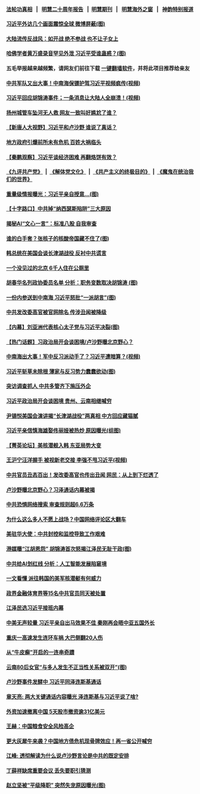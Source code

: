 #### [法轮功真相](https://github.com/gfw-breaker/truth/blob/master/README.md?t=0) &nbsp;&nbsp;|&nbsp;&nbsp; [明慧二十周年报告](https://github.com/gfw-breaker/mh-reports/blob/master/README.md?t=0) &nbsp;&nbsp;|&nbsp;&nbsp;[明慧期刊](https://github.com/gfw-breaker/mh-qikan) &nbsp;&nbsp;|&nbsp;&nbsp; [明慧海外之窗](https://github.com/gfw-breaker/mh-news/blob/master/README.md?t=0) &nbsp;&nbsp;|&nbsp;&nbsp; [神韵特别报道](https://github.com/gfw-breaker/mh-news/blob/master/shenyun.md?t=0)
#### [ 习近平外访几个画面震惊全球 微博屏蔽(图)](https://github.com/gfw-breaker/banned-news1/blob/master/pages/p2/1021963.md)
#### [ 大陆流传反战风：如开战 绝不参战 也不让子女上](https://github.com/gfw-breaker/banned-news1/blob/master/pages/prog204/a103701225.md)
#### [ 哈佛学者黄万盛录音罕见外泄 习近平受谁蛊惑？(图)](https://github.com/gfw-breaker/banned-news1/blob/master/pages/p2/997575.md)
#### 五毛举报越来越频繁，请网友们前往下载 [一键翻墙软件](https://github.com/gfw-breaker/ssr-accounts)，并将此项目推荐给亲友
#### [ 中共军队又出大事！中南海保镖护驾习近平视频疯传(视频)](https://github.com/gfw-breaker/banned-news1/blob/master/pages/p2/1028718.md)
#### [ 习近平回应胡锦涛事件；一条消息让大陆人全崩溃！(视频)](https://github.com/gfw-breaker/banned-news1/blob/master/pages/p2/1025854.md)
#### [ 扬州城管车坠河无人救 网友一致叫好尴尬了谁？](https://github.com/gfw-breaker/banned-news1/blob/master/pages/prog204/a103701004.md)
#### [ 【新唐人大视野】习近平和卢沙野 谁说了真话？](https://github.com/gfw-breaker/banned-news1/blob/master/pages/nsc413/n13983853.md)
#### [ 地方政府引爆前所未有危机 百姓大祸临头](https://github.com/gfw-breaker/banned-news1/blob/master/pages/soh5/717167.md)
#### [ 【秦鹏观察】习近平谈经济困难 再翻烙饼有效？](https://github.com/gfw-breaker/banned-news1/blob/master/pages/nsc413/n13984078.md)
#### [《九评共产党》](https://github.com/begood0513/9ping.md/blob/master/README.md) &nbsp;|&nbsp; [《解体党文化》](../../../../jtdwh.md/blob/master/README.md)  &nbsp;|&nbsp; [《共产主义的终极目的》](../../../../gczydzjmd.md/blob/master/README.md) &nbsp;|&nbsp; [《魔鬼在统治我们的世界》](../../../../mgztzwmdsj.md/blob/master/README.md) 
#### [ 重量级情报曝光：习近平亲自授意...(图)](https://github.com/gfw-breaker/banned-news1/blob/master/pages/p2/1027262.md)
#### [ 【十字路口】中共掉“纳西瑟斯陷阱”三大原因](https://github.com/gfw-breaker/banned-news1/blob/master/pages/nsc413/n13983862.md)
#### [ 揭秘AI“文心一言”：标准八股 自我审查](https://github.com/gfw-breaker/banned-news1/blob/master/pages/prog204/a103701257.md)
#### [ 谁的白手套？张核子的核酸帝国藏不住了(图)](https://github.com/gfw-breaker/banned-news1/blob/master/pages/p2/1022862.md)
#### [ 韩总统在美国会谈长津湖战役 反衬中共谎言](https://github.com/gfw-breaker/banned-news1/blob/master/pages/nsc413/n13983741.md)
#### [ 一个没见过的北京 6千人住在公厕里](https://github.com/gfw-breaker/banned-news1/blob/master/pages/prog204/a103700991.md)
#### [ 胡春华名列政协委员名单 分析：职务变数取决胡锦涛 (图)](https://github.com/gfw-breaker/banned-news1/blob/master/pages/p2/1026812.md)
#### [ 一份内参送到中南海 习近平怒批“一派胡言”(图)](https://github.com/gfw-breaker/banned-news1/blob/master/pages/p2/1024238.md)
#### [ 中共发改委高官被官网除名 传涉丑闻被降级](https://github.com/gfw-breaker/banned-news1/blob/master/pages/nsc413/n13983711.md)
#### [ 【内幕】刘亚洲代表核心太子党与习近平决裂(图)](https://github.com/gfw-breaker/banned-news1/blob/master/pages/p2/993813.md)
#### [ 【热门话题】习政治局开会谈困境/卢沙野曝北京野心？](https://github.com/gfw-breaker/banned-news1/blob/master/pages/prog204/a103700826.md)
#### [ 中南海出大事！军中反习派动手了？习近平遭暗算？(视频)](https://github.com/gfw-breaker/banned-news1/blob/master/pages/p2/1028398.md)
#### [ 习近平斩草未除根 薄家与反习势力蠢蠢欲动(图)](https://github.com/gfw-breaker/banned-news1/blob/master/pages/p2/998152.md)
#### [ 突访调查抓人 中共多管齐下施压外企](https://github.com/gfw-breaker/banned-news1/blob/master/pages/prog204/a103701130.md)
#### [ 习近平政治局开会谈困境 贵州、云南相继喊穷](https://github.com/gfw-breaker/banned-news1/blob/master/pages/prog204/a103700809.md)
#### [ 尹锡悦美国会演讲揭“长津湖战役”两真相 中方回应藏猫腻](https://github.com/gfw-breaker/banned-news1/blob/master/pages/soh5/717137.md)
#### [ 习近平亲信慎海雄娶佟丽娅被热炒 原因曝光(组图)](https://github.com/gfw-breaker/banned-news1/blob/master/pages/p2/994522.md)
#### [ 【菁英论坛】美核潜舰入韩 东亚局势大变](https://github.com/gfw-breaker/banned-news1/blob/master/pages/nsc413/n13984009.md)
#### [ 王沪宁汪洋握手 被视新老交接 李强不甩习近平(视频)](https://github.com/gfw-breaker/banned-news1/blob/master/pages/p2/1030258.md)
#### [ 中共官员丑态百出！发改委高官也传出丑闻 网民：从上到下烂透了](https://github.com/gfw-breaker/banned-news1/blob/master/pages/soh5/717104.md)
#### [ 卢沙野曝北京野心？习泽通话内幕被揭](https://github.com/gfw-breaker/banned-news1/blob/master/pages/prog204/a103700785.md)
#### [ 中共恐惧网络搜索 审查规则超6.6万条](https://github.com/gfw-breaker/banned-news1/blob/master/pages/prog204/a103700836.md)
#### [ 为什么这么多人不愿上战场？中国网络评论区大翻车](https://github.com/gfw-breaker/banned-news1/blob/master/pages/soh5/716969.md)
#### [ 美驻华大使：中共封控和监控导致工作艰难](https://github.com/gfw-breaker/banned-news1/blob/master/pages/nsc413/n13983982.md)
#### [ 港媒曝“江胡恩怨” 胡锦涛首次怒揭江泽民无耻干政(图)](https://github.com/gfw-breaker/banned-news1/blob/master/pages/p2/1022968.md)
#### [ 中共给AI划红线 分析：人工智能发展陷窘境](https://github.com/gfw-breaker/banned-news1/blob/master/pages/nsc413/n13983941.md)
#### [ 一文看懂 派往韩国的美军核潜艇有何威力](https://github.com/gfw-breaker/banned-news1/blob/master/pages/nsc413/n13983325.md)
#### [ 政界金融体育界等15名中共官员同天被处置](https://github.com/gfw-breaker/banned-news1/blob/master/pages/nsc413/n13983641.md)
#### [ 江泽民选习近平接班内幕](https://github.com/gfw-breaker/banned-news1/blob/master/pages/prog204/a103589771.md)
#### [ 中美无声较量 习近平亲自出马效果不佳 秦刚再会晤中亚五国外长](https://github.com/gfw-breaker/banned-news1/blob/master/pages/soh5/717203.md)
#### [ 重庆一高速发生连环车祸 大巴侧翻20人伤](https://github.com/gfw-breaker/banned-news1/blob/master/pages/prog204/a103701256.md)
#### [ 从“牛皮癣”开启的一连串奇蹟](https://github.com/gfw-breaker/banned-news1/blob/master/pages/soh5/717251.md)
#### [ 云南80后女官“与多人发生不正当性关系被双开”(图)](https://github.com/gfw-breaker/banned-news1/blob/master/pages/p2/1029217.md)
#### [ 卢沙野事件发酵中 习近平同泽连斯基通话](https://github.com/gfw-breaker/banned-news1/blob/master/pages/nf4514/n13982148.md)
#### [ 章天亮: 两大关键通话内容曝光 泽连斯基与习近平说了啥?](https://github.com/gfw-breaker/banned-news1/blob/master/pages/soh5/717161.md)
#### [ 外资加速撤离中国 5天股市撤资逾31亿美元](https://github.com/gfw-breaker/banned-news1/blob/master/pages/prog204/a103700889.md)
#### [ 王赫：中国粮食安全风险高企](https://github.com/gfw-breaker/banned-news1/blob/master/pages/nf4514/n13983428.md)
#### [ 更大灰犀牛来袭？中国地方债危机现骨牌效应！再一省公开喊穷](https://github.com/gfw-breaker/banned-news1/blob/master/pages/soh5/717113.md)
#### [ 江峰: 透彻解读为什么说卢沙野言论是中共的既定安排](https://github.com/gfw-breaker/banned-news1/blob/master/pages/soh5/717206.md)
#### [ 丁薛祥缺席重要会议 丢失要职引猜测](https://github.com/gfw-breaker/banned-news1/blob/master/pages/prog204/a103699344.md)
#### [ 赵立坚被“平级降职” 突然失宠原因曝光(图)](https://github.com/gfw-breaker/banned-news1/blob/master/pages/p2/1026224.md)
